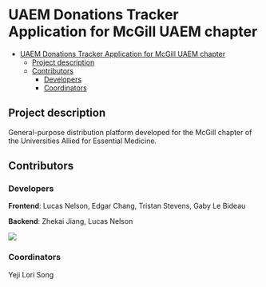 # UAEM Donations Tracker Application for McGill UAEM chapter

- [UAEM Donations Tracker Application for McGill UAEM chapter](#uaem-donations-tracker-application-for-mcgill-uaem-chapter)
  - [Project description](#project-description)
  - [Contributors](#contributors)
    - [Developers](#developers)
    - [Coordinators](#coordinators)

## Project description

General-purpose distribution platform developed for the McGill chapter of the Universities Allied for Essential Medicine.

## Contributors 

### Developers

**Frontend**: Lucas Nelson, Edgar Chang, Tristan Stevens, Gaby Le Bideau

**Backend**: Zhekai Jiang, Lucas Nelson

[![](https://contrib.rocks/image?repo=Lucas44/mcgill-uaem-website)](https://github.com/Lucas44/mcgill-uaem-website/graphs/contributors)

### Coordinators

Yeji Lori Song
